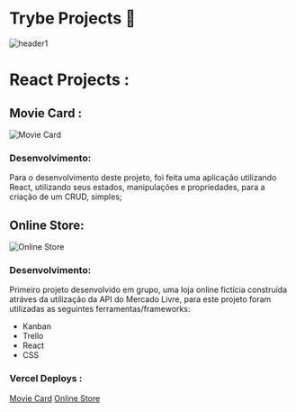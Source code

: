 # Trybe Projects 🖤
![header1](https://user-images.githubusercontent.com/55060810/121017407-9f237680-c773-11eb-8383-658e726364b3.png)

# React Projects :
## Movie Card :
![Movie Card](https://user-images.githubusercontent.com/55060810/124776948-3cf69680-df16-11eb-9555-c26bb35305e1.jpg)

### Desenvolvimento:
Para o desenvolvimento deste projeto, foi feita uma aplicação utilizando React, utilizando seus estados, manipulações e propriedades, para a criação de um CRUD, simples;

## Online Store:
![Online Store](https://user-images.githubusercontent.com/55060810/127004997-48ac7b5b-4eb7-4695-bad6-1bb5486af437.jpg)

### Desenvolvimento:
Primeiro projeto desenvolvido em grupo, uma loja online fictícia construída atráves da utilização da API do Mercado Livre, para este projeto foram utilizadas as seguintes ferramentas/frameworks:
- Kanban
- Trello
- React
- CSS

### Vercel Deploys : 
[Movie Card](https://trybe-projects.vercel.app/)
[Online Store](https://trybe-projects-seven.vercel.app/)

